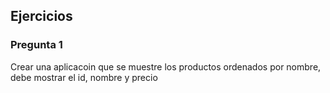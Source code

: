## Ejercicios

### Pregunta 1
Crear una  aplicacoin que se muestre los productos ordenados por nombre, debe mostrar el id, nombre y precio